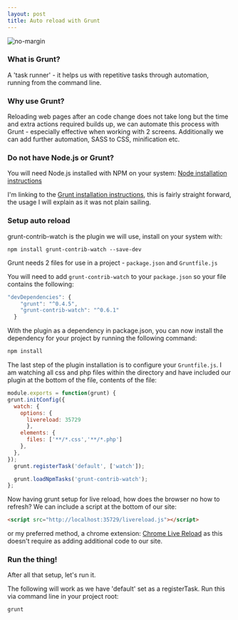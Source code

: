 ```yaml
---
layout: post
title: Auto reload with Grunt
---
```


![no-margin](/assets/grunt-logo.png)

### What is Grunt? ###

A 'task runner' - it helps us with repetitive tasks through automation, running from the command line.

### Why use Grunt? ###

Reloading web pages after an code change does not take long but the time and extra actions required builds up, we can automate this process with Grunt - especially effective when working with 2 screens. Additionally we can add further automation, SASS to CSS, minification etc.

### Do not have Node.js or Grunt? ###

You will need Node.js installed with NPM on your system: [Node installation instructions](http://nodejs.org/)

I'm linking to the [Grunt installation instructions](http://gruntjs.com/getting-started#installing-the-cli), this is fairly straight forward, the usage I will explain as it was not plain sailing.

### Setup auto reload ###

grunt-contrib-watch is the plugin we will use, install on your system with:
<pre><code class="language-bash">npm install grunt-contrib-watch --save-dev
</code></pre>
Grunt needs 2 files for use in a project - ```package.json``` and ```Gruntfile.js```

You will need to add ```grunt-contrib-watch``` to your ```package.json``` so your file contains the following:
``` js
"devDependencies": {
    "grunt": "^0.4.5",
    "grunt-contrib-watch": "^0.6.1"
  }
```

With the plugin as a dependency in package.json, you can now install the dependency for your project by running the following command:
``` bash
npm install
```

The last step of the plugin installation is to configure your ```Gruntfile.js```. I am watching all css and php files within the directory and have included our plugin at the bottom of the file, contents of the file:
``` js
module.exports = function(grunt) {
grunt.initConfig({
  watch: {
    options: {
      livereload: 35729
      },
    elements: {
      files: ['**/*.css','**/*.php']
    },
  },
});
  grunt.registerTask('default', ['watch']);

  grunt.loadNpmTasks('grunt-contrib-watch');
};
```

Now having grunt setup for live reload, how does the browser no how to refresh? We can include a script at the bottom of our site:
``` html
<script src="http://localhost:35729/livereload.js"></script>
```
or my preferred method, a chrome extension: [Chrome Live Reload](https://chrome.google.com/webstore/detail/livereload/jnihajbhpnppcggbcgedagnkighmdlei?hl=en) as this doesn't require as adding additional code to our site.

### Run the thing! ###

After all that setup, let's run it.

The following will work as we have 'default' set as a registerTask. Run this via command line in your project root:
<pre><code class="language-bash">grunt
</code></pre>
